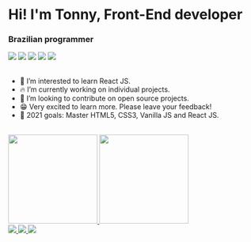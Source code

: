 # **Hi! I'm Tonny, Front-End developer**
### Brazilian programmer

<div>
  <a href="https://www.instagram.com/tonnygabriell/"><img src="https://img.shields.io/badge/Instagram-E4405F?style=for-the-badge&logo=instagram&logoColor=white"></a>
  <a href="https://www.linkedin.com/in/anthonny-gabriell-marins-alves-0a4b34216/"><img src="https://img.shields.io/badge/LinkedIn-0077B5?style=for-the-badge&logo=linkedin&logoColor=white"></a>
  <a href="https://www.youtube.com/channel/UCImPvm8dXUYjxjMc1hsTn0w"><img src="https://img.shields.io/badge/YouTube-FF0000?style=for-the-badge&logo=youtube&logoColor=white"></a>
  <a href="https://www.twitch.tv/tonny616"><img src="https://img.shields.io/badge/Twitch-9146FF?style=for-the-badge&logo=twitch&logoColor=white"></a>
  <a href="mailto:anthonny14gabriell@gmail.com"><img src="https://img.shields.io/badge/Gmail-D14836?style=for-the-badge&logo=gmail&logoColor=white"></a>
</div>

<br>

- 👀 I’m interested to learn React JS.
- 🔥 I’m currently working on individual projects.
- 💞 I’m looking to contribute on open source projects.
- 😁 Very excited to learn more. Please leave your feedback!
- 🥅 2021 goals: Master HTML5, CSS3, Vanilla JS and React JS.  

<br>

<div>
  <a href="https://www.linkedin.com/in/anthonny-gabriell-marins-alves-0a4b34216/">
  <img height="180em" src="https://github-readme-stats.vercel.app/api?username=Tonny221&count_private=true&show_icons=true&theme=synthwave&custom_title=Tonny's Github Stats&include_all_commits=true&count_private=true">
  <img height="180em" src="https://github-readme-stats.vercel.app/api/top-langs/?username=Tonny221&layout=compact&theme=synthwave">
</div>
  
<div>
  <img src="https://img.shields.io/badge/HTML5-E34F26?style=for-the-badge&logo=html5&logoColor=white">
  <img src="https://img.shields.io/badge/CSS3-1572B6?style=for-the-badge&logo=css3&logoColor=white">
  <img src="https://img.shields.io/badge/JavaScript-F7DF1E?style=for-the-badge&logo=javascript&logoColor=black">
</div>
